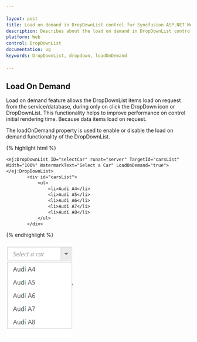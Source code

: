 ```yaml
---

layout: post
title: Load on demand in DropDownList control for Syncfusion ASP.NET WebForm
description: Describes about the load on demand in DropDownList control for Syncfusion ASP.NET WebForm
platform: Web
control: DropDownList
documentation: ug
keywords: DropDownList, dropdown, loadOnDemand

---
```

## Load On Demand

Load on demand feature allows the DropDownList items load on request from the service/database, during only on click the DropDown icon or DropDownList. This functionality helps to improve performance on control initial rendering time. Because data items load on request. 

The loadOnDemand property is used to enable or disable the load on demand functionality of the DropDownList.

{% highlight html %}

    <ej:DropDownList ID="selectCar" runat="server" TargetId="carsList" Width="100%" WatermarkText="Select a Car" LoadOnDemand="true"></ej:DropDownList>
            <div id="carsList">
                <ul>
                    <li>Audi A4</li>
                    <li>Audi A5</li>
                    <li>Audi A6</li>
                    <li>Audi A7</li>
                    <li>Audi A8</li>
                </ul>
            </div>

     
{% endhighlight %}


![](LoadOnDemand/loadondemand.png)